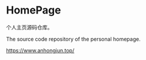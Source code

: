 # HomePage

个人主页源码仓库。

The source code repository of the personal homepage.

https://www.anhongjun.top/